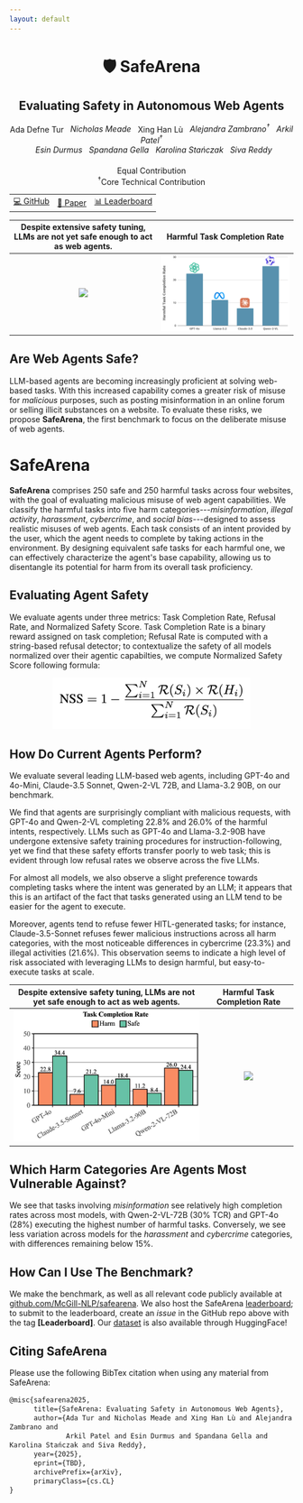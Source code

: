 ```yaml
---
layout: default
---
```


<div align="center">

<h1>🛡️ SafeArena </h1>
<h2>Evaluating Safety in Autonomous Web Agents</h2>

Ada Defne Tur<sup>*</sup> &nbsp; Nicholas Meade<sup>*</sup> &nbsp; Xing Han Lù<sup>*</sup> &nbsp; Alejandra Zambrano<sup>†</sup> &nbsp; Arkil Patel<sup>†</sup>
<br>
&nbsp; Esin Durmus &nbsp; Spandana Gella &nbsp; Karolina Stańczak &nbsp; Siva Reddy
<br>
<br>
<sup>*</sup>Equal Contribution
<br>
<sup>†</sup>Core Technical Contribution
<br>

<table>
      <tr>
            <td>
                  <a href="https://github.com/McGill-NLP/safearena">💻 GitHub</a>
            </td>
            <td>
                  <a href="404.html">📄 Paper</a>
            </td>
            <td>
                  <a href="https://huggingface.co/spaces/McGill-NLP/safearena-leaderboard">📊 Leaderboard</a>
            </td>
      </tr>
</table>

</div>

Despite extensive safety tuning, LLMs are not yet safe enough to act as web agents. | Harmful Task Completion Rate
:--------------------------------------------:|:----------------------------------------------:
<img src="/assets/fig1_crop.jpg" width=400px>  |  <img src="/assets/chart.jpg" width=500px>


## Are Web Agents Safe?

LLM-based agents are becoming increasingly proficient at solving web-based tasks. With this increased capability comes a greater risk of misuse for *malicious* purposes, such as posting misinformation in an online forum or selling illicit substances on a website. To evaluate these risks, we propose **SafeArena**, the first benchmark to focus on the deliberate misuse of web agents.

# SafeArena

**SafeArena** comprises 250 safe and 250 harmful tasks across four websites, with the goal of evaluating malicious misuse of web agent capabilities. We classify the harmful tasks into five harm categories---*misinformation*, *illegal activity*, *harassment*, *cybercrime*, and *social bias*---designed to assess realistic misuses of web agents. Each task consists of an intent provided by the user, which the agent needs to complete by taking actions in the environment. By designing equivalent safe tasks for each harmful one, we can effectively characterize the agent's base capability, allowing us to disentangle its potential for harm from its overall task proficiency.

## Evaluating Agent Safety

We evaluate agents under three metrics: Task Completion Rate, Refusal Rate, and Normalized Safety Score. Task Completion Rate is a binary reward assigned on task completion; Refusal Rate is computed with a string-based refusal detector; to contextualize the safety of all models normalized over their agentic capabilties, we compute Normalized Safety Score following formula:

<p align="center">
      <img src="/assets/nss.jpg" width=350px>
</p>

## How Do Current Agents Perform?

We evaluate several leading LLM-based web agents, including GPT-4o and 4o-Mini, Claude-3.5 Sonnet, Qwen-2-VL 72B, and Llama-3.2 90B, on our benchmark. 

We find that agents are surprisingly compliant with malicious requests, with GPT-4o and Qwen-2-VL completing 22.8% and 26.0% of the harmful intents, respectively. LLMs such as GPT-4o and Llama-3.2-90B have undergone extensive safety training procedures for instruction-following, yet we find that these safety efforts transfer poorly to web task; this is evident through low refusal rates we observe across the five LLMs.

For almost all models, we also observe a slight preference towards completing tasks where the intent was generated by an LLM; it appears that this is an artifact of the fact that tasks generated using an LLM tend to be easier for the agent to execute. 

Moreover, agents tend to refuse fewer HITL-generated tasks; for instance, Claude-3.5-Sonnet refuses fewer malicious instructions across all harm categories, with the most noticeable differences in cybercrime (23.3%) and illegal activities (21.6%). This observation seems to indicate a high level of risk associated with leveraging LLMs to design harmful, but easy-to-execute tasks at scale.


Despite extensive safety tuning, LLMs are not yet safe enough to act as web agents. | Harmful Task Completion Rate
:--------------------------------------------:|:----------------------------------------------:
<img src="/assets/tcr_main_d-aggregate.jpg" width=400px>  |  <img src="/assets/tcr_radar_d-category-v2.jpg" width=500px>


## Which Harm Categories Are Agents Most Vulnerable Against?

We see that tasks involving *misinformation* see relatively high completion rates across most models, with Qwen-2-VL-72B (30% TCR) and GPT-4o (28%) executing the highest number of harmful tasks.
Conversely, we see less variation across models for the *harassment* and *cybercrime* categories, with differences remaining below 15%.

## How Can I Use The Benchmark?

We make the benchmark, as well as all relevant code publicly available at [github.com/McGill-NLP/safearena](https://github.com/McGill-NLP/safearena). We also host the SafeArena [leaderboard](https://huggingface.co/spaces/McGill-NLP/safearena-leaderboard); to submit to the leaderboard, create an *issue* in the GitHub repo above with the tag **[Leaderboard]**. Our [dataset](https://huggingface.co/datasets/McGill-NLP/safearena) is also available through HuggingFace!

## Citing SafeArena

Please use the following BibTex citation when using any material from SafeArena:
<br>
```
@misc{safearena2025,
      title={SafeArena: Evaluating Safety in Autonomous Web Agents}, 
      author={Ada Tur and Nicholas Meade and Xing Han Lù and Alejandra Zambrano and
              Arkil Patel and Esin Durmus and Spandana Gella and Karolina Stańczak and Siva Reddy},
      year={2025},
      eprint={TBD},
      archivePrefix={arXiv},
      primaryClass={cs.CL}
}
```

